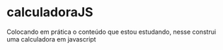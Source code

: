 # calculadoraJS
Colocando em prática o conteúdo que estou estudando, nesse construi uma calculadora em javascript
